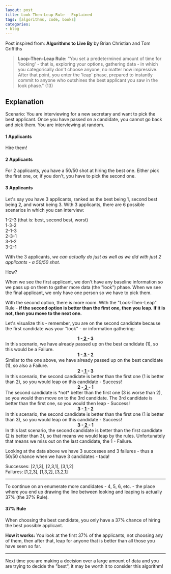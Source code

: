 ```yaml
---
layout: post
title: Look-Then-Leap Rule - Explained
tags: [algorithms, code, books]
categories:
- blog
---
```


Post inspired from: **Algorithms to Live By** by Brian Christian and Tom Griffiths

> **Loop-Then-Leap Rule:** "You set a predetermined amount of time for 'looking' - that is, exploring your options, gathering data - in which you categorically don't choose anyone, no matter how impressive. After that point, you enter the 'leap' phase, prepared to instantly commit to anyone who outshines the best applicant you saw in the look phase." (13)

## Explanation

Scenario: You are interviewing for a new secretary and want to pick the best applicant. Once you have passed on a candidate, you cannot go back and pick them. You are interviewing at random.

#### 1 Applicants

Hire them!

#### 2 Applicants

For 2 applicants, you have a 50/50 shot at hiring the best one. Either pick the first one, or, if you don't, you have to pick the second one.

#### 3 Applicants

Let's say you have 3 applicants, ranked as the best being 1, second best being 2, and worst being 3. With 3 applicants, there are 6 possible scenarios in which you can interview:

1-2-3 (that is: best, second best, worst)<br />
1-3-2<br />
2-1-3<br />
2-3-1<br />
3-1-2<br />
3-2-1<br />

With the 3 applicants, *we can actually do just as well as we did with just 2 applicants - a 50/50 shot.*

How?

When we see the first applicant, we don't have any baseline information so we pass up on them to gather more data (the "look") phase. When we see the final applicant, we only have one person so we have to pick them.

With the second option, there is more room. With the "Look-Then-Leap" Rule - **if the second option is better than the first one, then you leap. If it is not, then you move to the next one.**

Let's visualize this - remember, you are on the second candidate because the first candidate was your "look" - or information gathering:

<div style="text-align:center;"><strong>1 -<u> 2 </u>- 3</strong></div>
In this scenario, we have already passed up on the best candidate (1), so this would be a Failure.
<br />
<div style="text-align:center;"><strong>1 -<u> 3 </u>- 2</strong></div>
Similar to the one above, we have already passed up on the best candidate (1), so also a Failure.
<br />
<div style="text-align:center;"><strong>2 -<u> 1 </u>- 3</strong></div>
In this scenario, the second candidate is better than the first one (1 is better than 2), so you would leap on this candidate - Success!
<br />
<div style="text-align:center;"><strong>2 -<u> 3 </u>- 1</strong></div>
The second candidate is *not* better than the first one (3 is worse than 2), so you would then move on to the 3rd candidate. The 3rd candidate is better than the first one, so you would then leap - Success!
<br />
<div style="text-align:center;"><strong>3 -<u> 1 </u>- 2</strong></div>
In this scenario, the second candidate is better than the first one (1 is better than 3), so you would leap on this candidate - Success!
<br />
<div style="text-align:center;"><strong>3 -<u> 2 </u>- 1</strong></div>
In this last scenario, the second candidate is better than the first candidate (2 is better than 3), so that means we would leap by the rules. Unfortunately that means we miss out on the last candidate, the 1 - Failure.

Looking at the data above we have 3 successes and 3 failures - thus a 50/50 chance when we have 3 candidates - tada!

Successes: [2,1,3], [2,3,1], [3,1,2]<br>
Failures: [1,2,3], [1,3,2], [3,2,1]

---
To continue on an enumerate more candidates - 4, 5, 6, etc. - the place where you end up drawing the line between looking and leaping is actually 37% (the 37% Rule).

#### 37% Rule
When choosing the best candidate, you only have a 37% chance of hiring the best possible applicant.

**How it works:** You look at the first 37% of the applicants, not choosing any of them, then after that, leap for anyone that is better than all those you have seen so far.

---
Next time you are making a decision over a large amount of data and you are trying to decide the "best", it may be worth it to consider this algorithm!
